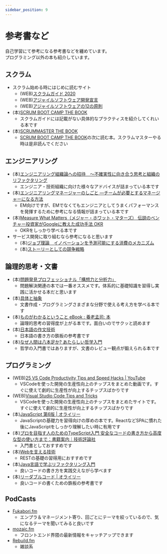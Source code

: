 ```yaml
---
sidebar_position: 9
---
```


# 参考書など

自己学習にて参考になる参考書などを纏めています。  
プログラミング以外の本も紹介しています。

## スクラム

- スクラム始める時にはじめに読むサイト
  - (WEB)[スクラムガイド 2020](https://scrumguides.org/docs/scrumguide/v2020/2020-Scrum-Guide-Japanese.pdf)
  - (WEB)[アジャイルソフトウェア開発宣言](https://agilemanifesto.org/iso/ja/manifesto.html)
  - (WEB)[アジャイルソフトウェアの12の原則](https://agilemanifesto.org/iso/ja/principles.html)
- (本)[SCRUM BOOT CAMP THE BOOK](https://www.amazon.co.jp/dp/B00DIM6BMI)
  - スクラムガイドには記載がない具体的なプラクティスを紹介してくれいる本です
- (本)[SCRUMMASTER THE BOOK](https://www.amazon.co.jp/dp/B08CRMPQL8)
  - [SCRUM BOOT CAMP THE BOOK](https://www.amazon.co.jp/dp/B00DIM6BMI)の次に読む本。スクラムマスターやる時は是非読んでください

## エンジニアリング

- (本)[エンジニアリング組織論への招待　～不確実性に向き合う思考と組織のリファクタリング](https://www.amazon.co.jp/dp/B079TLW41L)
  - エンジニア・技術組織に向けた様々なアドバイスが詰まっている本です
- (本)[エンジニアリングマネージャーのしごと ―チームが必要とするマネージャーになる方法](https://www.amazon.co.jp/dp/4873119944)
  - EM向けですが、EMでなくてもエンジニアとしてうまくパフォーマンスを発揮するために参考になる情報が詰まっている本です
- (本)[Measure What Matters（メジャー・ホワット・マターズ） 伝説のベンチャー投資家がGoogleに教えた成功手法 OKR](https://www.amazon.co.jp/dp/B07JCZVFZ9)
  - OKRをしっかり学べる本です
- サービス開発に取り組むなら参考になると思います
  - (本)[ジョブ理論　イノベーションを予測可能にする消費のメカニズム](https://www.amazon.co.jp/dp/B0746JCN8B)
  - (本)[ストーリーとしての競争戦略](https://www.amazon.co.jp/dp/B00978ZRYA)

## 論理的思考・文書

- (本)[問題発見プロフェッショナル「構想力と分析力」](https://www.amazon.co.jp/dp/4478490341)
  - 問題解決関連の本では一番オススメです。体系的に基礎知識を習得し実践に活かせる本だと思います
- (本)[具体と抽象](https://www.amazon.co.jp/dp/B016LUTNI2)
  - 文書作成・プログラミングさまざまな分野で使える考え方を学べる本です
- (本)[ものがわかるということ eBook : 養老孟司: 本](https://www.amazon.co.jp/dp/B0BT4J9Q2K)
  - 論理的思考の習得度が上がる本です。面白いのでサクッと読めます
- (本)[日本語の作文技術](https://www.amazon.co.jp/dp/B01MYXH4J1)
  - 日本語の書き方の鉄板の参考書です
- (本)[なぜ人間は八本足か? あたらしい哲学入門](https://www.amazon.co.jp/dp/4163730400)
  - 哲学の入門書ではありますが、文書のレビュー観点が鍛えられる本です

## プログラミング

- (WEB)[25 VS Code Productivity Tips and Speed Hacks | YouTube](https://www.youtube.com/watch?v=ifTF3ags0XI)
  - VSCodeを使った開発の生産性向上のチップスをまとめた動画です。すぐに使えて劇的に生産性が向上するチップスばかりです
- (WEB)[Visual Studio Code Tips and Tricks](https://code.visualstudio.com/docs/getstarted/tips-and-tricks)
  - VSCodeを使った開発の生産性向上のチップスをまとめたサイトです。すぐに使えて劇的に生産性が向上するチップスばかりです
- (本)[JavaScript 第6版 | オライリー](https://www.amazon.co.jp/dp/4873115736)
  - JavaScriptの基礎力を習得向けの厚めの本です。ReactなどSPAに慣れた後にJavaScriptをしっかり理解したい時に有用です
- (本)[プロを目指す人のためのTypeScript入門 安全なコードの書き方から高度な型の使い方まで：書籍案内｜技術評論社](https://gihyo.jp/book/2022/978-4-297-12747-3)
  - 入門書としておすすめです
- (本)[Webを支える技術](https://www.amazon.co.jp/dp/B07JK7FZH2)
  - RESTの基礎の習得用におすすめです
- (本)[Java言語で学ぶリファクタリング入門](https://www.amazon.co.jp/dp/B00I8AT1EU)
  - 良いコードの書き方を実践交えながら学べます
- (本)[リーダブルコード | オライリー](https://www.oreilly.co.jp/books/9784873115658/)
  - 良いコードの書くための鉄板の参考書です

## PodCasts

- [Fukabori.fm](https://fukabori.fm/)
  - エンプラ＆マネージメント寄り、回ごとにテーマを絞っているので、気になるテーマを聞いてみると良いです
- [mozaic.fm](https://mozaic.fm/)
  - フロントエンド界隈の最新情報をキャッチアップできます
- [Rebuild.fm](https://rebuild.fm/)
  - 雑談系

